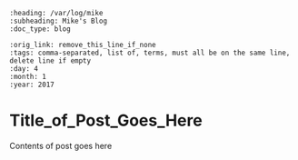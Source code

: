 ```eval_rst
:heading: /var/log/mike
:subheading: Mike's Blog
:doc_type: blog

:orig_link: remove_this_line_if_none
:tags: comma-separated, list of, terms, must all be on the same line, delete line if empty
:day: 4
:month: 1
:year: 2017
```
# Title_of_Post_Goes_Here

Contents of post goes here
